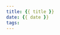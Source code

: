 ```yaml
---
title: {{ title }}
date: {{ date }}
tags:
---
```




<link rel="stylesheet" href="https://unpkg.com/gitalk/dist/gitalk.css">
<script src="https://unpkg.com/gitalk/dist/gitalk.min.js"></script>
<div id="gitalk-container"></div>
<script type="text/javascript">
    var gitalk = new Gitalk({
      clientID: '6b425e84088235852a6e',
      clientSecret: 'e88427a81bccf5ac0f1737a1459305c446f254be',
      repo: 'blog-comments',
      owner: 'iamliuzy',
      admin: ['iamliuzy'],
      id: location.pathname,      // Ensure uniqueness and length less than 50
      body: location.href
      distractionFreeMode: false  // Facebook-like distraction free mode
    });
    gitalk.render('gitalk-container')
</script>